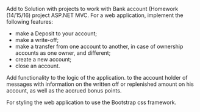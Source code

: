 Add to Solution with projects to work with Bank account (Homework
(14/15/16) project ASP.NET MVC.
For a web application, implement the following features:
- make a Deposit to your account;
- make a write-off;
- make a transfer from one account to another, in case of ownership
accounts as one owner, and different;
- create a new account;
- close an account.

Add functionality to the logic of the application.
to the account holder of messages with information on the written off or replenished amount on
his account, as well as the accrued bonus points.

For styling the web application to use the Bootstrap css framework.
